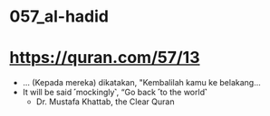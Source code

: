 # 057_al-hadid

# https://quran.com/57/13
* ... (Kepada mereka) dikatakan, "Kembalilah kamu ke belakang...
* It will be said ˹mockingly˺, “Go back ˹to the world˺
  * Dr. Mustafa Khattab, the Clear Quran
